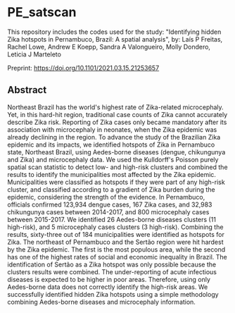 # PE_satscan

This repository includes the codes used for the study: "Identifying hidden Zika hotspots in Pernambuco, Brazil: A spatial analysis", by: Laís P Freitas, Rachel Lowe, Andrew E Koepp, Sandra A Valongueiro, Molly Dondero, Leticia J Marteleto

Preprint: https://doi.org/10.1101/2021.03.15.21253657

## Abstract
Northeast Brazil has the world's highest rate of Zika-related microcephaly. Yet, in this hard-hit region, traditional case counts of Zika cannot accurately describe Zika risk. Reporting of Zika cases only became mandatory after its association with microcephaly in neonates, when the Zika epidemic was already declining in the region. To advance the study of the Brazilian Zika epidemic and its impacts, we identified hotspots of Zika in Pernambuco state, Northeast Brazil, using Aedes-borne diseases (dengue, chikungunya and Zika) and microcephaly data. We used the Kulldorff's Poisson purely spatial scan statistic to detect low- and high-risk clusters and combined the results to identify the municipalities most affected by the Zika epidemic. Municipalities were classified as hotspots if they were part of any high-risk cluster, and classified according to a gradient of Zika burden during the epidemic, considering the strength of the evidence. In Pernambuco, officials confirmed 123,934 dengue cases, 167 Zika cases, and 32,983 chikungunya cases between 2014-2017, and 800 microcephaly cases between 2015-2017. We identified 26 Aedes-borne diseases clusters (11 high-risk), and 5 microcephaly cases clusters (3 high-risk). Combining the results, sixty-three out of 184 municipalities were identified as hotspots for Zika. The northeast of Pernambuco and the Sertão region were hit hardest by the Zika epidemic. The first is the most populous area, while the second has one of the highest rates of social and economic inequality in Brazil. The identification of Sertão as a Zika hotspot was only possible because the clusters results were combined. The under-reporting of acute infectious diseases is expected to be higher in poor areas. Therefore, using only Aedes-borne data does not correctly identify the high-risk areas. We successfully identified hidden Zika hotspots using a simple methodology combining Aedes-borne diseases and microcephaly information.
